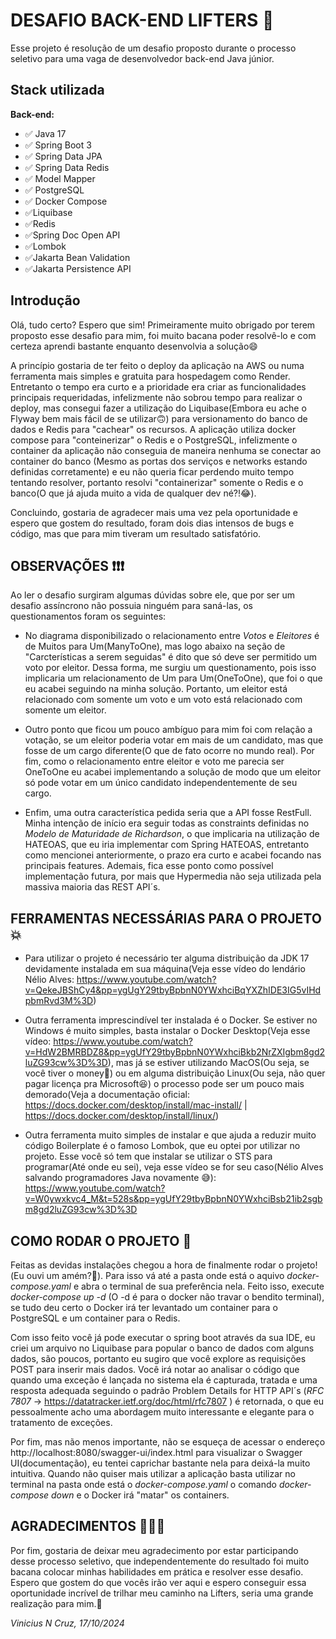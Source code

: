 
# DESAFIO BACK-END LIFTERS 🤩

Esse projeto é resolução de um desafio proposto durante o processo seletivo para uma vaga de desenvolvedor back-end Java júnior.




## Stack utilizada

**Back-end:** 
- ✅ Java 17 
- ✅ Spring Boot 3 
- ✅ Spring Data JPA
- ✅ Spring Data Redis
- ✅ Model Mapper 
- ✅ PostgreSQL 
- ✅ Docker Compose
- ✅Liquibase
- ✅Redis 
- ✅Spring Doc Open API
- ✅Lombok
- ✅Jakarta Bean Validation
- ✅Jakarta Persistence API

## Introdução

Olá, tudo certo? Espero que sim! Primeiramente muito obrigado por terem proposto esse desafio para mim, foi muito bacana poder resolvê-lo e com certeza aprendi bastante enquanto desenvolvia a solução😄

A princípio gostaria de ter feito o deploy da aplicação na AWS ou numa ferramenta mais simples e gratuita para hospedagem como Render. Entretanto o tempo era curto e a prioridade era criar as funcionalidades principais requeridadas, infelizmente não sobrou tempo para realizar o deploy, mas consegui fazer a utilização do Liquibase(Embora eu ache o Flyway bem mais fácil de se utilizar🙃) para versionamento do banco de dados e Redis para "cachear" os recursos. A aplicação utiliza docker compose para "conteinerizar" o Redis e o PostgreSQL, infelizmente o container da aplicação não conseguia de maneira nenhuma se conectar ao container do banco (Mesmo as portas dos serviços e networks estando definidas corretamente) e eu não queria ficar perdendo muito tempo tentando resolver, portanto resolvi "containerizar" somente o Redis e o banco(O que já ajuda muito a vida de qualquer dev né?!😂).

Concluindo, gostaria de agradecer mais uma vez pela oportunidade e espero que gostem do resultado, foram dois dias intensos de bugs e código, mas que para mim tiveram um resultado satisfatório.

## OBSERVAÇÕES ❗❗❗

Ao ler o desafio surgiram algumas dúvidas sobre ele, que por ser um desafio assíncrono não possuia ninguém para saná-las, os questionamentos foram os seguintes:

- No diagrama disponibilizado o relacionamento entre *Votos* e *Eleitores* é de Muitos para Um(ManyToOne), mas logo abaixo na seção de "Carcterísticas a serem seguidas" é dito que só deve ser permitido um voto por eleitor. Dessa forma, me surgiu um questionamento, pois isso implicaria um relacionamento de Um para Um(OneToOne), que foi o que eu acabei seguindo na minha solução. Portanto, um eleitor está relacionado com somente um voto e um voto está relacionado com somente um eleitor.

- Outro ponto que ficou um pouco ambíguo para mim foi com relação a votação, se um eleitor poderia votar em mais de um candidato, mas que fosse de um cargo diferente(O que de fato ocorre no mundo real). Por fim, como o relacionamento entre eleitor e voto me parecia ser OneToOne eu acabei implementando a solução de modo que um eleitor só pode votar em um único candidato independentemente de seu cargo.

- Enfim, uma outra característica pedida seria que a API fosse RestFull. Minha intenção de início era seguir todas as constraints definidas no *Modelo de Maturidade de Richardson*, o que implicaria na utilização de HATEOAS, que eu iria implementar com Spring HATEOAS, entretanto como mencionei anteriormente, o prazo era curto e acabei focando nas principais features. Ademais, fica esse ponto como possível implementação futura, por mais que Hypermedia não seja utilizada pela massiva maioria das REST API´s.

## FERRAMENTAS NECESSÁRIAS PARA O PROJETO 💥

- Para utilizar o projeto é necessário ter alguma distribuição da JDK 17 devidamente instalada em sua máquina(Veja esse vídeo do lendário Nélio Alves: https://www.youtube.com/watch?v=QekeJBShCy4&pp=ygUgY29tbyBpbnN0YWxhciBqYXZhIDE3IG5vIHdpbmRvd3M%3D)

- Outra ferramenta imprescindível ter instalada é o Docker. Se estiver no Windows é muito simples, basta instalar o Docker Desktop(Veja esse vídeo: https://www.youtube.com/watch?v=HdW2BMRBDZ8&pp=ygUfY29tbyBpbnN0YWxhciBkb2NrZXIgbm8gd2luZG93cw%3D%3D), mas já se estiver utilizando MacOS(Ou seja, se você tiver o money🤑) ou em alguma distribuição Linux(Ou seja, não quer pagar licença pra Microsoft😆) o processo pode ser um pouco mais demorado(Veja a documentação oficial: https://docs.docker.com/desktop/install/mac-install/  |  https://docs.docker.com/desktop/install/linux/)

- Outra ferramenta muito simples de instalar e que ajuda a reduzir muito código Boilerplate é o famoso Lombok, que eu optei por utilizar no projeto. Esse você só tem que instalar se utilizar o STS para programar(Até onde eu sei), veja esse vídeo se for seu caso(Nélio Alves salvando programadores Java novamente 😅): https://www.youtube.com/watch?v=W0ywxkvc4_M&t=528s&pp=ygUfY29tbyBpbnN0YWxhciBsb21ib2sgbm8gd2luZG93cw%3D%3D


## COMO RODAR O PROJETO 🌠

Feitas as devidas instalações chegou a hora de finalmente rodar o projeto!(Eu ouvi um amém?🙏). Para isso vá até a pasta onde está o aquivo *docker-compose.yaml* e abra o terminal de sua preferência nela. Feito isso, execute *docker-compose up -d* (O -d é para o docker não travar o bendito terminal), se tudo deu certo o Docker irá ter levantado um container para o PostgreSQL e um container para o Redis.


Com isso feito você já pode executar o spring boot através da sua IDE, eu criei um arquivo no Liquibase para popular o banco de dados com alguns dados, são poucos, portanto eu sugiro que você explore as requisições POST para inserir mais dados. Você irá notar ao analisar o código que quando uma exceção é lançada no sistema ela é capturada, tratada e uma resposta adequada seguindo o padrão Problem Details for HTTP API´s (*RFC 7807* -> https://datatracker.ietf.org/doc/html/rfc7807 ) é retornada, o que eu pessoalmente acho uma abordagem muito interessante e elegante para o tratamento de exceções.

Por fim, mas não menos importante, não se esqueça de acessar o endereço http://localhost:8080/swagger-ui/index.html para visualizar o Swagger UI(documentação), eu tentei caprichar bastante nela para deixá-la muito intuitiva. Quando não quiser mais utilizar a aplicação basta utilizar no terminal na pasta onde está o *docker-compose.yaml* o comando *docker-compose down* e o Docker irá "matar" os containers.

## AGRADECIMENTOS 🧡🧡🧡

Por fim, gostaria de deixar meu agradecimento por estar participando desse processo seletivo, que independentemente do resultado foi muito bacana colocar minhas habilidades em prática e resolver esse desafio. Espero que gostem do que vocês irão ver aqui e espero conseguir essa oportunidade incrível de trilhar meu caminho na Lifters, seria uma grande realização para mim.🧡

*Vinicius N Cruz, 17/10/2024*

